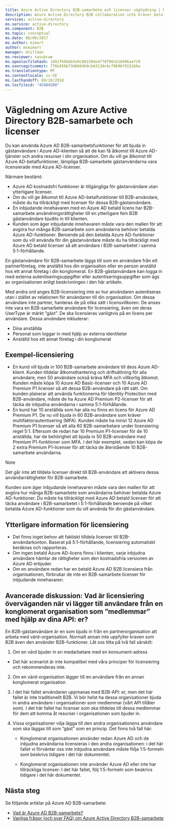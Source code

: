 ```yaml
---
title: Azure Active Directory B2B-samarbete och licenser vägledning | Microsoft Docs
description: Azure Active Directory B2B collaboration inte kräver betalda Azure AD-licenser, men du kan också få betalt för funktioner för B2B-gästanvändare
services: active-directory
ms.service: active-directory
ms.component: B2B
ms.topic: conceptual
ms.date: 08/09/2017
ms.author: mimart
author: msmimart
manager: mtillman
ms.reviewer: sasubram
ms.openlocfilehash: 1d92f68bbb5e8c001594e4f78f90cb10496aaf29
ms.sourcegitcommit: 776b450b73db66469cb63130c6cf9696f9152b6a
ms.translationtype: MT
ms.contentlocale: sv-SE
ms.lasthandoff: 09/18/2018
ms.locfileid: "45984500"
---
```

# <a name="azure-active-directory-b2b-collaboration-licensing-guidance"></a>Vägledning om Azure Active Directory B2B-samarbete och licenser

Du kan använda Azure AD B2B-samarbetsfunktioner för att bjuda in gästanvändare i Azure AD-klienten så att de kan få åtkomst till Azure AD-tjänster och andra resurser i din organisation. Om du vill ge åtkomst till Azure AD-betalfunktioner, lämpliga B2B-samarbete gästanvändarna vara licensierade med Azure AD-licenser. 

Närmare bestämt:
* Azure AD kostnadsfri funktioner är tillgängliga för gästanvändare utan ytterligare licenser.
* Om du vill ge åtkomst till Azure AD-betalfunktioner till B2B-användare, måste du ha tillräckligt med licenser för dessa B2B-gästanvändare.
* En inbjudande innehavaren med en Azure AD betald licens har B2B-samarbete användningsrättigheter till en ytterligare fem B2B gästanvändare bjudits in till klienten.
* Kunden som äger inbjudande innehavaren måste vara den mallen för att avgöra hur många B2B-samarbete som användarna behöver betalda Azure AD-funktioner. Beroende på den betalda Azure AD-funktioner som du vill använda för din gästanvändare måste du ha tillräckligt med Azure AD betald licenser så att användare i B2B-samarbetet i samma 5:1-förhållande.

En gästanvändare för B2B-samarbete läggs till som en användare från ett partnerföretag, inte anställd hos din organisation eller en person anställd hos ett annat företag i din konglomerat. En B2B-gästanvändare kan logga in med externa autentiseringsuppgifter eller autentiseringsuppgifter som ägs av organisationen enligt beskrivningen i den här artikeln. 

Med andra ord anges B2B-licensiering inte av hur användaren autentiseras utan i stället av relationen för användaren till din organisation. Om dessa användare inte partner, hanteras de på olika sätt i licensvillkoren. De anses inte vara en B2B-samarbete användare för licensiering, även om deras UserType är märkt ”gäst”. De ska licensieras vanligtvis på en licens per användare. Dessa användare inkluderar:
* Dina anställda
* Personal som loggar in med hjälp av externa identiteter
* Anställd hos ett annat företag i din konglomerat


## <a name="licensing-examples"></a>Exempel-licensiering
- En kund vill bjuda in 100 B2B-samarbete användare till dess Azure AD-klient. Kunden tilldelar åtkomsthantering och driftsättning för alla användare, men 50 användare också kräva MFA och villkorlig åtkomst. Kunden måste köpa 10 Azure AD Basic-licenser och 10 Azure AD Premium P1 licenser så att dessa B2B-användare på rätt sätt. Om kunden planerar att använda funktionerna för Identity Protection med B2B-användare, måste de ha Azure AD Premium P2-licenser för att täcka de inbjudna användarna i samma 5:1-förhållande.
- En kund har 10 anställda som har alla nu finns en licens för Azure AD Premium P1. De nu vill bjuda in 60 B2B-användare som kräver multifaktorautentisering (MFA). Kunden måste ha minst 12 Azure AD Premium P1 licenser så att alla 60 B2B-samarbetare under licensiering regel 5:1. Eftersom de redan har 10 Premium P1-licenser för de 10 anställda, har de behörighet att bjuda in 50 B2B-användare med Premium P1-funktioner som MFA. I det här exemplet, sedan kan köpa de 2 extra Premium P1-licenser för att täcka de återstående 10 B2B-samarbete användarna.

> [!NOTE]
> Det går inte att tilldela licenser direkt till B2B-användare att aktivera dessa användarrättigheter för B2B-samarbete.

Kunden som äger inbjudande innehavaren måste vara den mallen för att avgöra hur många B2B-samarbete som användarna behöver betalda Azure AD-funktioner. Du måste ha tillräckligt med Azure AD betald licenser för att täcka användare i B2B-samarbetet i 5:1-förhållande beroende på vilket betalda Azure AD-funktioner som du vill använda för din gästanvändare. 

## <a name="additional-licensing-details"></a>Ytterligare information för licensiering
- Det finns inget behov att faktiskt tilldela licenser till B2B-användarkonton. Baserat på 5:1-förhållande, licensiering automatiskt beräknas och rapporteras.
- Om ingen betald Azure AD-licens finns i klienten, varje inbjudna användare hämtar de rättigheter som den kostnadsfria versionen av Azure AD erbjuder.
- Om en användare redan har en betald Azure AD B2B licensiera från organisationen, förbrukar de inte en B2B-samarbete licenser för inbjudande innehavaren.

## <a name="advanced-discussion-what-are-the-licensing-considerations-when-we-add-users-from-a-conglomerate-organization-as-members-using-your-apis"></a>Avancerade diskussion: Vad är licensiering överväganden när vi lägger till användare från en konglomerat organisation som ”medlemmar” med hjälp av dina API: er?
En B2B-gästanvändare är en som bjuds in från en partnerorganisation att arbeta med värd-organisation. Normalt annan inte uppfyller kraven som B2B även den använder B2B-funktioner. Låt oss titta på två fall särskilt:

1. Om en värd bjuder in en medarbetare med en konsument-adress
  * Det här scenariot är inte kompatibel med våra principer för licensiering och rekommenderas inte.

2. Om en värd-organisation lägger till en användare från en annan konglomerat organisation
  1. I det här fallet användaren uppmanas med B2B-API: er, men det här fallet är inte traditionellt B2B. Vi bör helst ha dessa organisationer bjuda in andra användare i organisationer som medlemmar (vårt API tillåter som). I det här fallet har licenser som ska tilldelas till dessa medlemmar för dem att komma åt resurser i organisationen som bjuder in.

  2. Vissa organisationer vilja lägga till den andra organisationens användare som ska läggas till som ”gäst” som en princip. Det finns två fall här:
      * Konglomerat organisationen använder redan Azure AD och de inbjudna användarna licensieras i den andra organisationen: i det här fallet vi förväntar oss inte inbjudna användare måste följa 1:5-formeln som beskrivs tidigare i det här dokumentet. 

      * Konglomerat organisationen inte använder Azure AD eller inte har tillräckliga licenser: I det här fallet, följ 1:5-formeln som beskrivs tidigare i det här dokumentet.

## <a name="next-steps"></a>Nästa steg

Se följande artiklar på Azure AD B2B-samarbete:

* [Vad är Azure AD B2B-samarbete?](what-is-b2b.md)
* [Vanliga frågor (och svar FAQ) om Azure Active Directory B2B-samarbete](faq.md)
